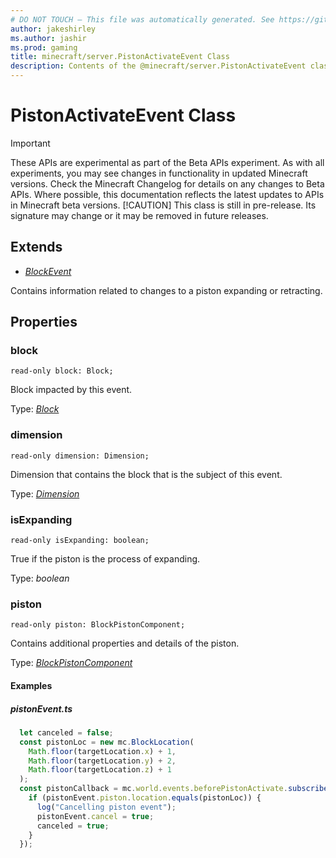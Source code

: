```yaml
---
# DO NOT TOUCH — This file was automatically generated. See https://github.com/mojang/minecraftapidocsgenerator to modify descriptions, examples, etc.
author: jakeshirley
ms.author: jashir
ms.prod: gaming
title: minecraft/server.PistonActivateEvent Class
description: Contents of the @minecraft/server.PistonActivateEvent class.
---
```

# PistonActivateEvent Class
>[!IMPORTANT]
>These APIs are experimental as part of the Beta APIs experiment. As with all experiments, you may see changes in functionality in updated Minecraft versions. Check the Minecraft Changelog for details on any changes to Beta APIs. Where possible, this documentation reflects the latest updates to APIs in Minecraft beta versions.
> [!CAUTION]
> This class is still in pre-release.  Its signature may change or it may be removed in future releases.

## Extends
- [*BlockEvent*](BlockEvent.md)

Contains information related to changes to a piston expanding or retracting.

## Properties

### **block**
`read-only block: Block;`

Block impacted by this event.

Type: [*Block*](Block.md)

### **dimension**
`read-only dimension: Dimension;`

Dimension that contains the block that is the subject of this event.

Type: [*Dimension*](Dimension.md)

### **isExpanding**
`read-only isExpanding: boolean;`

True if the piston is the process of expanding.

Type: *boolean*

### **piston**
`read-only piston: BlockPistonComponent;`

Contains additional properties and details of the piston.

Type: [*BlockPistonComponent*](BlockPistonComponent.md)

#### **Examples**
##### *pistonEvent.ts*
```javascript
  let canceled = false;
  const pistonLoc = new mc.BlockLocation(
    Math.floor(targetLocation.x) + 1,
    Math.floor(targetLocation.y) + 2,
    Math.floor(targetLocation.z) + 1
  );
  const pistonCallback = mc.world.events.beforePistonActivate.subscribe((pistonEvent: mc.BeforePistonActivateEvent) => {
    if (pistonEvent.piston.location.equals(pistonLoc)) {
      log("Cancelling piston event");
      pistonEvent.cancel = true;
      canceled = true;
    }
  });
```
